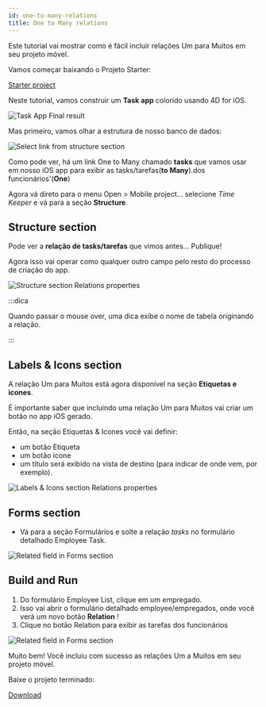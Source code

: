 ```yaml
---
id: one-to-many-relations
title: One to Many relations
---
```


Este tutorial vai mostrar como é fácil incluir relações Um para Muitos em seu projeto móvel.

Vamos começar baixando o Projeto Starter:

<div className="center-button">
<a className="button button--primary"
href="https://github.com/4d-go-mobile/tutorial-OneToManyRelations/archive/c006015afeb0e134d872152f53b8cd5e4dcb59bb.zip">Starter project</a>
</div>

Neste tutorial, vamos construir um **Task app** colorido usando 4D for iOS.

![Task App Final result](img/4D-for-iOS-dark-mode-card-relation-ios-13.gif)

Mas primeiro, vamos olhar a estrutura de nosso banco de dados:

![Select link from structure section](img/Database-1-to-N-relations-4D-for-iOS.png)

Como pode ver, há um link  One to Many chamado **tasks** que vamos usar em nosso iOS app para exibir as tasks/tarefas(**to Many**).dos funcionários'(**One**)

Agora vá direto para o menu Open > Mobile project... selecione *Time Keeper* e vá para a seção  **Structure**.

## Structure section

Pode ver a **relação de tasks/tarefas** que vimos antes... Publique!

Agora isso vai operar como qualquer outro campo pelo resto do processo de criação do app.

![Structure section Relations properties](img/Structure-section-relations-4D-for-iOS.png)

:::dica

Quando passar o mouse over, uma dica exibe o nome de tabela originando a relação.

:::

## Labels & Icons section

A relação Um para Muitos está agora disponível na seção **Etiquetas e ìcones**.

É importante saber que incluindo uma relação Um para Muitos vai criar um botão no app iOS gerado.

Então, na seção Etiquetas & Icones você vai definir:

* um botão Etiqueta
* um botão ícone
* um título será exibido na vista de destino (para indicar de onde vem, por exemplo).

![Labels & Icons section Relations properties](img/Relations-properties-Labels-icons-section-4D-for-iOS.png)

## Forms section

* Vá para a seção Formulários e solte a relação *tasks* no formulário detalhado Employee Task.

![Related field in Forms section](img/1-to-n-relations-forms-section.png)

## Build and Run

1. Do formulário Employee List, clique em um empregado.
2. Isso vai abrir o formulário detalhado employee/empregados, onde você verá um novo botão **Relation** !
3. Clique no botão Relation para exibir as tarefas dos funcionários

![Related field in Forms section](img/One-to-n-relations-task-ios-app.png)

Muito bem!  Você incluiu com sucesso as relações Um a Muitos em seu projeto móvel.

Baixe o projeto terminado:

<div className="center-button">
<a className="button button--primary"
href="https://github.com/4d-go-mobile/tutorial-OneToManyRelations/releases/latest/download/tutorial-OneToManyRelations.zip">Download</a>
</div>
